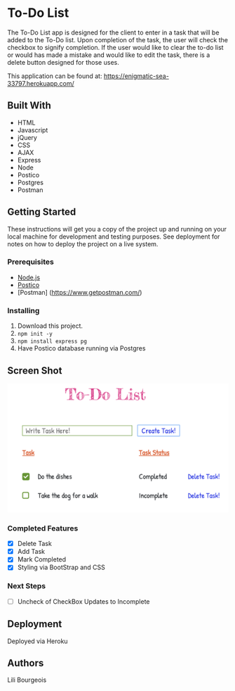 # To-Do List

The To-Do List app is designed for the client to enter in a task that will be added to the To-Do list. Upon completion of the task, the user will check the checkbox to signify completion. If the user would like to clear the to-do list or would has made a mistake and would like to edit the task, there is a delete button designed for those uses.

This application can be found at:
https://enigmatic-sea-33797.herokuapp.com/

## Built With

- HTML
- Javascript
- jQuery
- CSS
- AJAX
- Express
- Node
- Postico
- Postgres
- Postman

## Getting Started

These instructions will get you a copy of the project up and running on your local machine for development and testing purposes. See deployment for notes on how to deploy the project on a live system.

### Prerequisites

- [Node.js](https://nodejs.org/en/)
- [Postico](https://eggerapps.at/postico/)
- [Postman] (https://www.getpostman.com/)


### Installing


1. Download this project.
2. `npm init -y`
3. `npm install express pg`
4. Have Postico database running via Postgres


## Screen Shot

<img src="/server/public/images/screenShot.png/">


### Completed Features

- [x] Delete Task
- [x] Add Task
- [x] Mark Completed
- [x] Styling via BootStrap and CSS

### Next Steps

- [ ] Uncheck of CheckBox Updates to Incomplete

## Deployment

Deployed via Heroku

## Authors

Lili Bourgeois
